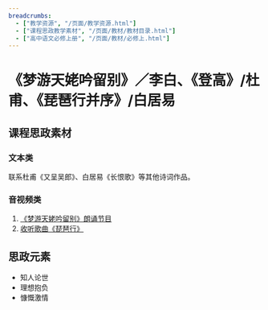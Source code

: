 ```yaml
---
breadcrumbs:
  - ["教学资源", "/页面/教学资源.html"]
  - ["课程思政教学素材", "/页面/教材/教材目录.html"]
  - ["高中语文必修上册", "/页面/教材/必修上.html"]
---
```


# 《梦游天姥吟留别》／李白、《登高》/杜甫、《琵琶行并序》/白居易

## 课程思政素材

### 文本类

联系杜甫《又呈吴郎》、白居易《长恨歌》等其他诗词作品。

### 音视频类

1. [《梦游天姥吟留别》朗诵节目](https://haokan.baidu.com/v?pd=wisenatural&vid=2537181316953973881)
2. [收听歌曲《琵琶行》](https://music.163.com/#/song?id=476513774&market=baiduqk)

## 思政元素

- 知人论世
- 理想抱负
- 慷慨激情
